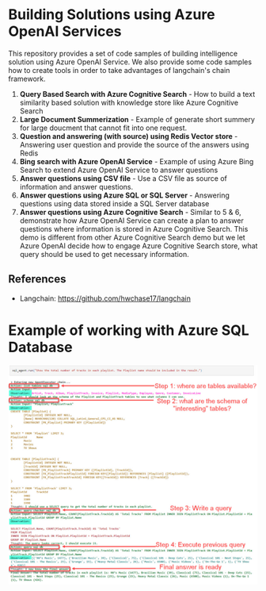 # Building Solutions using Azure OpenAI Services
This repository provides a set of code samples of building intelligence solution using Azure OpenAI Service. We also provide some code samples how to create tools in order to take advantages of langchain's chain framework.

1. **Query Based Search with Azure Cognitive Search** - How to build a text similarity based solution with knowledge store like Azure Cognitive Search 
2. **Large Document Summerization** - Example of generate short summery for large doucment that cannot fit into one request.
3. **Question and answering (with source) using Redis Vector store** - Answering user question and provide the source of the answers using Redis
4. **Bing search with Azure OpenAI Service** - Example of using Azure Bing Search to extend Azure OpenAI Service to answer questions
5. **Answer questions using CSV file** - Use a CSV file as source of information and answer questions.
6. **Answer questions using Azure SQL or SQL Server** - Answering questions using data stored inside a SQL Server database
7. **Answer questions using Azure Cognitive Search** - Similar to 5 & 6, demonstrate how Azure OpenAI Service can create a plan to answer questions where information is stored in Azure Cognitive Search. This demo is different from other Azure Cognitive Search demo but we let Azure OpenAI decide how to engage Azure Cognitive Search store, what query should be used to get necessary information.

## References
- Langchain: https://github.com/hwchase17/langchain


# Example of working with Azure SQL Database
![Example of working with Azure SQL Database](./images/azure-openai-sql-server.jpg)
